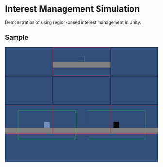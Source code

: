 # Interest Management Simulation

Demonstration of using region-based interest management in Unity.

## Sample

<img src="Docs/sample.jpg">
